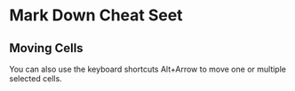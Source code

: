 # Mark Down Cheat Seet

## Moving Cells

You can also use the keyboard shortcuts Alt+Arrow to move one or multiple selected cells.

